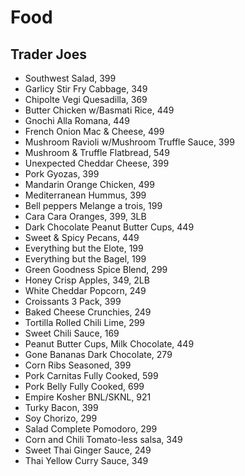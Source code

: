 # Food

## Trader Joes

- Southwest Salad, 399
- Garlicy Stir Fry Cabbage, 349
- Chipolte Vegi Quesadilla, 369
- Butter Chicken w/Basmati Rice, 449
- Gnochi Alla Romana, 449
- French Onion Mac & Cheese, 499
- Mushroom Ravioli w/Mushroom Truffle Sauce, 399
- Mushroom & Truffle Flatbread, 549
- Unexpected Cheddar Cheese, 399
- Pork Gyozas, 399
- Mandarin Orange Chicken, 499
- Mediterranean Hummus, 399
- Bell peppers Melange a trois, 199
- Cara Cara Oranges, 399, 3LB
- Dark Chocolate Peanut Butter Cups, 449
- Sweet & Spicy Pecans, 449
- Everything but the Elote, 199
- Everything but the Bagel, 199
- Green Goodness Spice Blend, 299
- Honey Crisp Apples, 349, 2LB
- White Cheddar Popcorn, 249
- Croissants 3 Pack, 399
- Baked Cheese Crunchies, 249
- Tortilla Rolled Chili Lime, 299
- Sweet Chili Sauce, 169
- Peanut Butter Cups, Milk Chocolate, 449
- Gone Bananas Dark Chocolate, 279
- Corn Ribs Seasoned, 399
- Pork Carnitas Fully Cooked, 599
- Pork Belly Fully Cooked, 699
- Empire Kosher BNL/SKNL, 921
- Turky Bacon, 399
- Soy Chorizo, 299
- Salad Complete Pomodoro, 299
- Corn and Chili Tomato-less salsa, 349
- Sweet Thai Ginger Sauce, 249
- Thai Yellow Curry Sauce, 349
